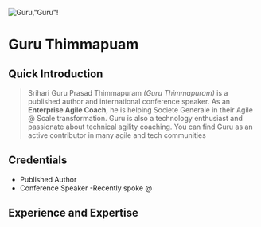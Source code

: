 ![Guru,"Guru"!](https://www.gravatar.com/avatar/1314d13790c05bd365b71d3559a02ab4?s=300)
# Guru Thimmapuam 
## Quick Introduction
> Srihari Guru Prasad Thimmapuram *(Guru Thimmapuram)* is a published author and international conference speaker. As an **Enterprise Agile Coach**, he is helping Societe Generale in their Agile @ Scale transformation. Guru is also a technology enthusiast and passionate about technical agility coaching. You can find Guru as an active contributor in many agile and tech communities

## Credentials
- Published Author
- Conference Speaker
  -Recently spoke @
## Experience and Expertise
